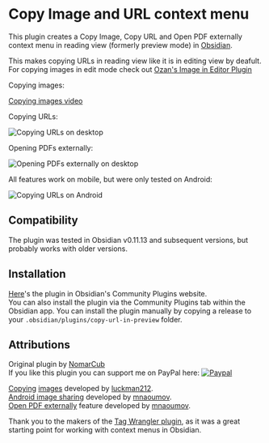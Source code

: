 # Copy Image and URL context menu

This plugin creates a Copy Image, Copy URL and Open PDF externally context menu in reading view (formerly preview mode) in [Obsidian](https://obsidian.md/).

This makes copying URLs in reading view like it is in editing view by deafult. For copying images in edit mode check out [Ozan's Image in Editor Plugin](https://github.com/ozntel/oz-image-in-editor-obsidian)

Copying images:

[Copying images video](https://user-images.githubusercontent.com/1992842/132140547-fead74c1-4bec-489a-945c-f28cbba43493.mp4)

Copying URLs:

![Copying URLs on desktop](https://user-images.githubusercontent.com/5298006/125515738-8fb2143d-6502-46d3-a1b8-57b025211c2f.gif)

Opening PDFs externally:

![Opening PDFs externally on desktop](https://user-images.githubusercontent.com/5298006/171170626-5a94f5dc-61fc-4661-a9f2-38a0fb0181f5.gif)

All features work on mobile, but were only tested on Android:

![Copying URLs on Android](https://user-images.githubusercontent.com/5298006/125515758-bdf77074-a58c-4a6d-affa-88d031991ab2.gif)

## Compatibility

The plugin was tested in Obsidian v0.11.13 and subsequent versions, but probably works with older versions.

## Installation

[Here](https://obsidian.md/plugins?id=open-vscode)'s the plugin in Obsidian's Community Plugins website.  
You can also install the plugin via the Community Plugins tab within the Obsidian app.
You can install the plugin manually by copying a release to your `.obsidian/plugins/copy-url-in-preview` folder.

## Attributions

Original plugin by [NomarCub](https://github.com/NomarCub)  
If you like this plugin you can support me on PayPal here: [![Paypal](https://img.shields.io/badge/paypal-nomarcub-yellow?style=social&logo=paypal)](https://paypal.me/nomarcub)

[Copying](https://github.com/NomarCub/obsidian-copy-url-in-preview/pull/2) [images](https://github.com/NomarCub/obsidian-copy-url-in-preview/pull/3) developed by [luckman212](https://github.com/luckman212).  
[Android image sharing](https://github.com/NomarCub/obsidian-copy-url-in-preview/issues/5) developed by [mnaoumov](https://github.com/mnaoumov).  
[Open PDF externally](https://github.com/NomarCub/obsidian-copy-url-in-preview/issues/9) feature developed by [mnaoumov](https://github.com/mnaoumov).

Thank you to the makers of the [Tag Wrangler plugin](https://github.com/pjeby/tag-wrangler), as it was a great starting point for working with context menus in Obsidian.
